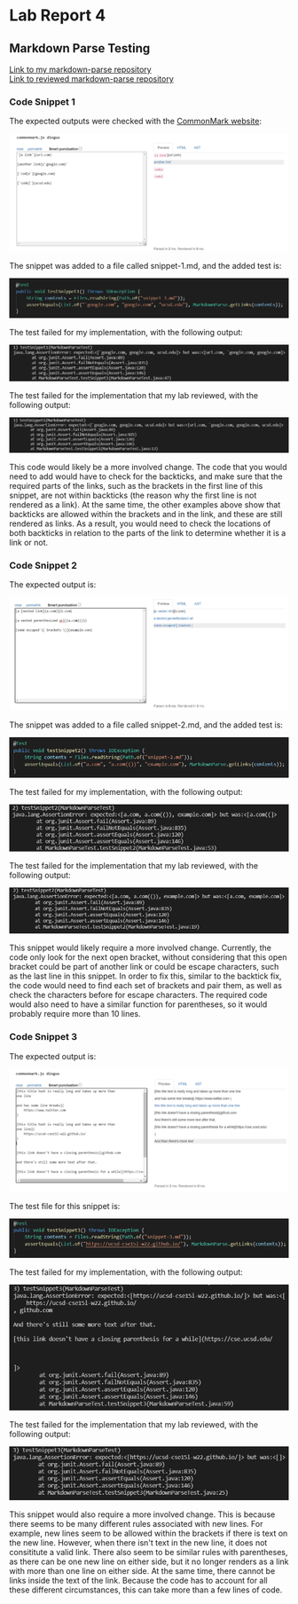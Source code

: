 # Lab Report 4
## Markdown Parse Testing

[Link to my markdown-parse repository](https://github.com/adutta4/markdown-parse)  
[Link to reviewed markdown-parse repository](https://github.com/pvijay03/markdown-parse)

### Code Snippet 1
The expected outputs were checked with the [CommonMark website](https://spec.commonmark.org/dingus/): 

![s1-output](s1output.png)

The snippet was added to a file called snippet-1.md, and the added test is: 

![snippet1](snippet1.png)

The test failed for my implementation, with the following output: 

![s1fail](s1-fail.png)

The test failed for the implementation that my lab reviewed, with the following output: 

![s1-fail-review](s1-fail-r.png)

This code would likely be a more involved change. The code that you would need to add would have to check for the backticks, and make sure that the required parts of the links, such as the brackets in the first line of this snippet, are not within backticks (the reason why the first line is not rendered as a link). At the same time, the other examples above show that backticks are allowed within the brackets and in the link, and these are still rendered as links. As a result, you would need to check the locations of both backticks in relation to the parts of the link to determine whether it is a link or not. 

### Code Snippet 2
The expected output is: 

![s2-output](s2-expected.png)

The snippet was added to a file called snippet-2.md, and the added test is: 

![snippet2](snippet2.png)

The test failed for my implementation, with the following output:

![s2fail](s2-fail.png)

The test failed for the implementation that my lab reviewed, with the following output: 

![s2-fail-review](s2-fail-r.png)

This snippet would likely require a more involved change. Currently, the code only look for the next open bracket, without considering that this open bracket could be part of another link or could be escape characters, such as the last line in this snippet. In order to fix this, similar to the backtick fix, the code would need to find each set of brackets and pair them, as well as check the characters before for escape characters. The required code would also need to have a similar function for parentheses, so it would probably require more than 10 lines. 

### Code Snippet 3
The expected output is: 

![snippet 3](snippet3.png) 

The test file for this snippet is: 

![s3](s3-test.png)

The test failed for my implementation, with the following output: 

![s3fail](s3.png)

The test failed for the implementation that my lab reviewed, with the following output: 

![s3-fail-review](s3-fail-r.png)

This snippet would also require a more involved change. This is because there seems to be many different rules associated with new lines. For example, new lines seem to be allowed within the brackets if there is text on the new line. However, when there isn't text in the new line, it does not consititute a valid link. There also seem to be similar rules with parentheses, as there can be one new line on either side, but it no longer renders as a link with more than one line on either side. At the same time, there cannot be links inside the text of the link. Because the code has to account for all these different circumstances, this can take more than a few lines of code. 